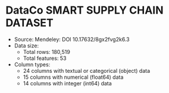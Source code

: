 # DataCo SMART SUPPLY CHAIN DATASET

* Source: Mendeley: DOI 10.17632/8gx2fvg2k6.3 
* Data size:
  * Total rows: 180,519
  * Total features: 53
* Column types:
  * 24 columns with textual or categorical (object) data
  * 15 columns with numerical (float64) data
  * 14 columns with integer (int64) data
